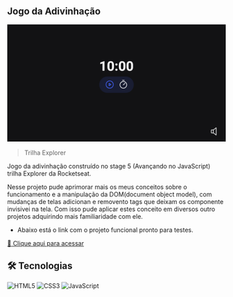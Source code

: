 ## Jogo da Adivinhação

![preview](./Preview.png)

> Trilha Explorer

Jogo da adivinhação construído no stage 5 (Avançando no JavaScript) trilha Explorer da Rocketseat.

Nesse projeto pude aprimorar mais os meus conceitos sobre o funcionamento e a manipulação da DOM(document object model), com mudanças de telas adicionan e removento tags que deixam os componente invisivei na tela. Com isso pude aplicar estes conceito em diversos outro projetos adquirindo mais familiaridade com ele. <br>
 - Abaixo está o link com o projeto funcional pronto para testes.


[🔗 Clique aqui para acessar](https://focus-timer-rocket.netlify.app/)

## 🛠️ Tecnologias

![HTML5](https://img.shields.io/badge/HTML5-E34F26?style=for-the-badge&logo=html5&logoColor=white)
![CSS3](https://img.shields.io/badge/CSS3-1572B6?style=for-the-badge&logo=css3&logoColor=white)
![JavaScript](https://img.shields.io/badge/JavaScript-F7DF1E?style=for-the-badge&logo=javascript&logoColor=white)
